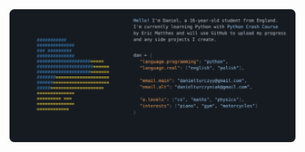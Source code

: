 <picture>
  <source media="(prefers-color-scheme: light)" srcset="light.svg">
  <img src="dark.svg" alt="Daniel's profile card">
</picture>
